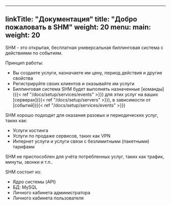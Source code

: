 
---
linkTitle: "Документация"
title: "Добро пожаловать в SHM"
weight: 20
menu:
  main:
    weight: 20
---

SHM - это открытая, бесплатная универсальная биллинговая система с действиями по событиям.

Принцип работы:

- Вы создаете услуги, назначаете им цену, период действия и другие свойства
- Регистрируйте своих клиентов и оказывайте им услуги
- Биллинговая система SHM будет выполнять назначенные [команды]({{< ref "/docs/setup/services/events" >}}) для этих услуг на ваших [серверах]({{< ref "/docs/setup/servers" >}}), в зависимости от [событий]({{< ref "/docs/setup/services/events" >}})

SHM хорошо подходит для оказания разовых и периодических услуг, таких как:
- Услуги хостинга
- Услуги по продаже сервисов, таких как VPN
- Интернет услуги и услуги связи с безлимитными (пакетными) тарифами

SHM не приспособлен для учёта потребленных услуг, таких как трафик, минуты, звонки и т.п..


SHM состоит из:
- Ядро системы (API)
- БД: MySQL
- Личного кабинета администратора
- Личного кабинета пользователя



